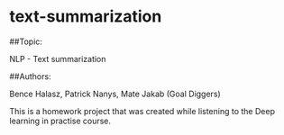 # text-summarization

##Topic:

NLP - Text summarization

##Authors:

Bence Halasz, Patrick Nanys, Mate Jakab (Goal Diggers)

This is a homework project that was created while listening to the Deep learning in practise course.
